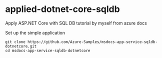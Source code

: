 # applied-dotnet-core-sqldb
Apply ASP.NET Core with SQL DB tutorial by myself from azure docs

Set up the simple application
```console
git clone https://github.com/Azure-Samples/msdocs-app-service-sqldb-dotnetcore.git
cd msdocs-app-service-sqldb-dotnetcore
```
